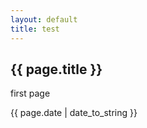 ```yaml
---
layout: default
title: test
---
```

<h2>{{ page.title }}</h2>
<p> first page </p>
<p>{{ page.date | date_to_string }}</p>
